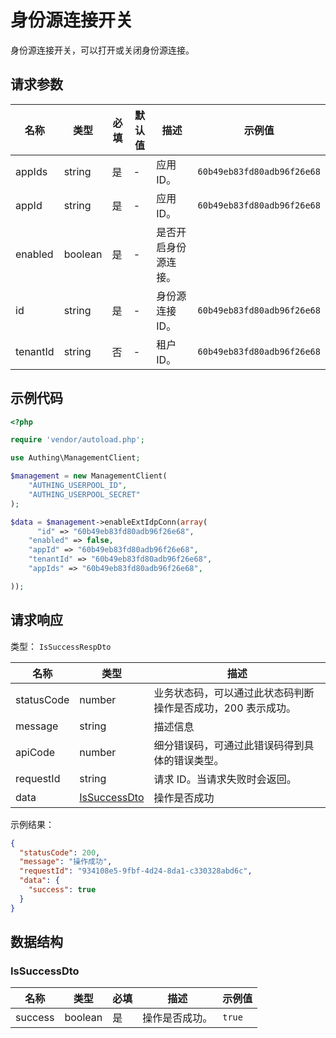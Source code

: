 # 身份源连接开关

<!--
  警告⚠️：
  不要直接修改该文档，
  https://github.com/Authing/authing-docs-factory
  使用该项目进行生成
-->

<LastUpdated />

身份源连接开关，可以打开或关闭身份源连接。

## 请求参数

| 名称 | 类型 | 必填 | 默认值 | 描述 | 示例值 |
| ---- | ---- | ---- | ---- | ---- | ---- |
| appIds | string | 是 | - | 应用 ID。   | `60b49eb83fd80adb96f26e68` |
| appId | string | 是 | - | 应用 ID。   | `60b49eb83fd80adb96f26e68` |
| enabled | boolean | 是 | - | 是否开启身份源连接。   |  |
| id | string | 是 | - | 身份源连接 ID。   | `60b49eb83fd80adb96f26e68` |
| tenantId | string | 否 | - | 租户 ID。   | `60b49eb83fd80adb96f26e68` |


## 示例代码

```php
<?php

require 'vendor/autoload.php';

use Authing\ManagementClient;

$management = new ManagementClient(
    "AUTHING_USERPOOL_ID",
    "AUTHING_USERPOOL_SECRET"
);

$data = $management->enableExtIdpConn(array(
      "id" => "60b49eb83fd80adb96f26e68",
    "enabled" => false,
    "appId" => "60b49eb83fd80adb96f26e68",
    "tenantId" => "60b49eb83fd80adb96f26e68",
    "appIds" => "60b49eb83fd80adb96f26e68",

));
```


## 请求响应

类型： `IsSuccessRespDto`

| 名称 | 类型 | 描述 |
| ---- | ---- | ---- |
| statusCode | number | 业务状态码，可以通过此状态码判断操作是否成功，200 表示成功。 |
| message | string | 描述信息 |
| apiCode | number | 细分错误码，可通过此错误码得到具体的错误类型。 |
| requestId | string | 请求 ID。当请求失败时会返回。 |
| data | <a href="#IsSuccessDto">IsSuccessDto</a> | 操作是否成功 |



示例结果：

```json
{
  "statusCode": 200,
  "message": "操作成功",
  "requestId": "934108e5-9fbf-4d24-8da1-c330328abd6c",
  "data": {
    "success": true
  }
}
```

## 数据结构


### <a id="IsSuccessDto"></a> IsSuccessDto

| 名称 | 类型 | 必填 | 描述 | 示例值 |
| ---- |  ---- | ---- | ---- | ---- |
| success | boolean | 是 | 操作是否成功。  |  `true` |


